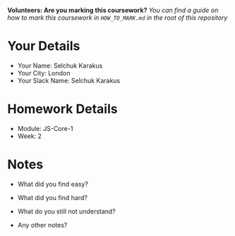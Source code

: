 <!--

The title for your pull request should be made in this format

CITY CLASS_NO - FIRST_NAME LAST_NAME - MODULE - WEEK_NO

For example,

London Class 7 - Chris Owen - HTML/CSS - Week 1

Please complete the details below this message

-->

**Volunteers: Are you marking this coursework?** _You can find a guide on how to mark this coursework in `HOW_TO_MARK.md` in the root of this repository_

# Your Details

- Your Name: Selchuk Karakus
- Your City: London
- Your Slack Name: Selchuk Karakus

# Homework Details

- Module: JS-Core-1
- Week: 2

# Notes

- What did you find easy?

- What did you find hard?

- What do you still not understand?

- Any other notes?
